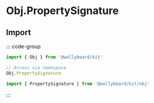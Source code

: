 # Obj.PropertySignature

## Import

::: code-group

```typescript [Namespace]
import { Obj } from '@wollybeard/kit'

// Access via namespace
Obj.PropertySignature
```

```typescript [Barrel]
import { PropertySignature } from '@wollybeard/kit/obj'
```

:::
